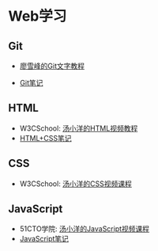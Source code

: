 # Web学习

## Git

- [廖雪峰的Git文字教程](https://www.liaoxuefeng.com/wiki/896043488029600)

- [Git笔记](LearnGit/GitNotes.md)

## HTML

- W3CSchool: [汤小洋的HTML视频教程](https://www.w3cschool.cn/minicourse/play/html_txy)
- [HTML+CSS笔记](LearnHTML/HTML+CSS笔记.md)

## CSS

- W3CSchool: [汤小洋的CSS视频课程](https://www.w3cschool.cn/minicourse/play/css_txy)

## JavaScript

- 51CTO学院: [汤小洋的JavaScript视频课程](https://edu.51cto.com/course/18865.html)
- [JavaScript笔记](LearnJavaScript/JavaScript笔记.md)